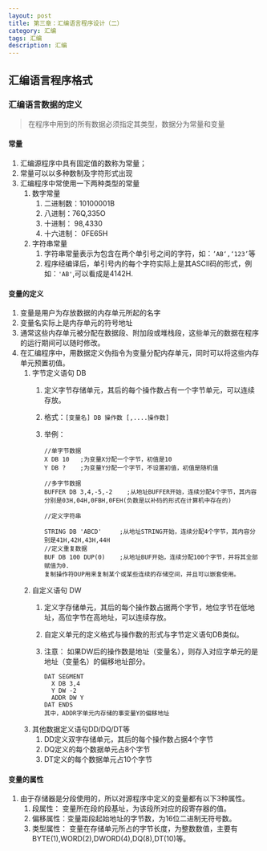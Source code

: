 ```yaml
---
layout: post
title: 第三章：汇编语言程序设计（二）
category: 汇编
tags: 汇编
description: 汇编
---
```


## 汇编语言程序格式

### 汇编语言数据的定义
> 在程序中用到的所有数据必须指定其类型，数据分为常量和变量

#### 常量
1. 汇编源程序中具有固定值的数称为常量；
2. 常量可以以多种数制及字符形式出现
3. 汇编程序中常使用一下两种类型的常量
    1. 数字常量
        1. 二进制数：10100001B
        2. 八进制：76Q,335O
        3. 十进制： 98,4330
        4. 十六进制： 0FE65H
    2. 字符串常量
        1. 字符串常量表示为包含在两个单引号之间的字符，如：`’AB‘,‘123’`等
        2. 程序经编译后，单引号内的每个字符实际上是其ASCII码的形式，例如：`'AB'`,可以看成是4142H.

#### 变量的定义
1. 变量是用户为存放数据的内存单元所起的名字
2. 变量名实际上是内存单元的符号地址
3. 通常这些内存单元被分配在数据段、附加段或堆栈段，这些单元的数据在程序的运行期间可以随时修改。
4. 在汇编程序中，用数据定义伪指令为变量分配内存单元，同时可以将这些内存单元预置初值。
    1. 字节定义语句 DB
        1. 定义字节存储单元，其后的每个操作数占有一个字节单元，可以连续存放。
        2. 格式：`[变量名] DB 操作数 [,....操作数]`
        3. 举例：
            
            ```
            //单字节数据
            X DB 10   ;为变量X分配一个字节，初值是10
            Y DB ?    ;为变量Y分配一个字节，不设置初值，初值是随机值
            
            //多字节数据
            BUFFER DB 3,4,-5,-2    ;从地址BUFFER开始，连续分配4个字节，其内容分别是03H,04H,0FBH,0FEH(负数是以补码的形式在计算机中存在的)
            
            //定义字符串
            
            STRING DB 'ABCD'     ;从地址STRING开始，连续分配4个字节，其内容分别是41H,42H,43H,44H
            //定义重复数据
            BUF DB 100 DUP(0)    ;从地址BUF开始，连续分配100个字节，并将其全部赋值为0.
            复制操作符DUP用来复制某个或某些连续的存储空间，并且可以嵌套使用。
            ```
    2. 自定义语句 DW
        1. 定义字存储单元，其后的每个操作数占据两个字节，地位字节在低地址，高位字节在高地址，可以连续存放。
        2. 自定义单元的定义格式与操作数的形式与字节定义语句DB类似。
        3. 注意： 如果DW后的操作数是地址（变量名），则存入对应字单元的是地址（变量名）的偏移地址部分。
                
            ```
            DAT SEGMENT
              X DB 3,4
              Y DW -2
              ADDR DW Y
            DAT ENDS
            其中，ADDR字单元内存储的事变量Y的偏移地址
            ```
    3. 其他数据定义语句DD/DQ/DT等
        1. DD定义双字存储单元，其后的每个操作数占据4个字节
        2. DQ定义的每个数据单元占8个字节
        3. DT定义的每个数据单元占10个字节

#### 变量的属性
1. 由于存储器是分段使用的，所以对源程序中定义的变量都有以下3种属性。
    1. 段属性： 变量所在段的段基址，为该段所对应的段寄存器的值。
    2. 偏移属性：变量距段起始地址的字节数，为16位二进制无符号数。
    3. 类型属性： 变量在存储单元所占的字节长度，为整数数值，主要有BYTE(1),WORD(2),DWORD(4),DQ(8),DT(10)等。


